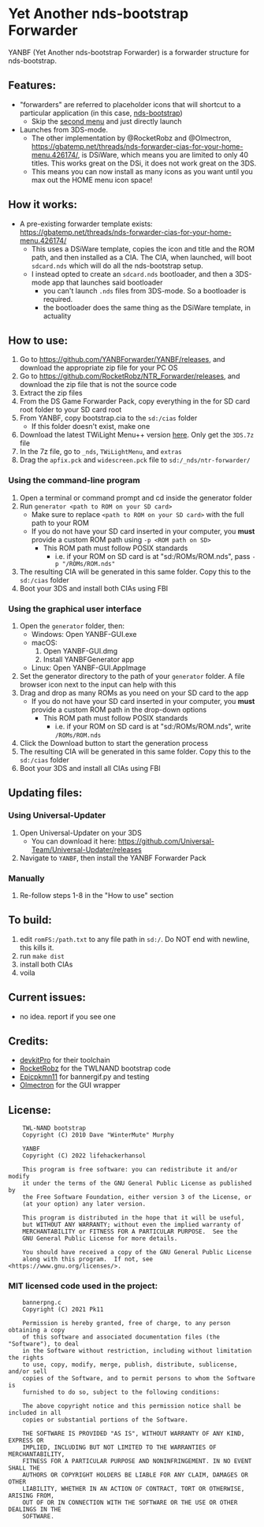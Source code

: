 Yet Another nds-bootstrap Forwarder
=======

YANBF (Yet Another nds-bootstrap Forwarder) is a forwarder structure for nds-bootstrap.

## Features:
- "forwarders" are referred to placeholder icons that will shortcut to a particular application (in this case, [nds-bootstrap](https://github.com/DS-Homebrew/nds-bootstrap))
    - Skip the [second menu](https://github.com/DS-Homebrew/TWiLightMenu) and just directly launch
- Launches from 3DS-mode.
    - The other implementation by @RocketRobz and @Olmectron, https://gbatemp.net/threads/nds-forwarder-cias-for-your-home-menu.426174/, is DSiWare, which means you are limited to only 40 titles. This works great on the DSi, it does not work great on the 3DS.
    - This means you can now install as many icons as you want until you max out the HOME menu icon space!

## How it works:
- A pre-existing forwarder template exists: https://gbatemp.net/threads/nds-forwarder-cias-for-your-home-menu.426174/
    - This uses a DSiWare template, copies the icon and title and the ROM path, and then installed as a CIA. The CIA, when launched, will boot `sdcard.nds` which will do all the nds-bootstrap setup.
    - I instead opted to create an `sdcard.nds` bootloader, and then a 3DS-mode app that launches said bootloader
        - you can't launch `.nds` files from 3DS-mode. So a bootloader is required.
        - the bootloader does the same thing as the DSiWare template, in actuality

## How to use:
1. Go to https://github.com/YANBForwarder/YANBF/releases, and download the appropriate zip file for your PC OS
1. Go to https://github.com/RocketRobz/NTR_Forwarder/releases, and download the zip file that is not the source code
1. Extract the zip files
1. From the DS Game Forwarder Pack, copy everything in the for SD card root folder to your SD card root
1. From YANBF, copy bootstrap.cia to the `sd:/cias` folder
    - If this folder doesn't exist, make one
1. Download the latest TWiLight Menu++ version [here](https://github.com/DS-Homebrew/TWiLightMenu/releases). Only get the `3DS.7z` file
1. In the 7z file, go to `_nds`, `TWiLightMenu`, and `extras`
1. Drag the `apfix.pck` and `widescreen.pck` file to `sd:/_nds/ntr-forwarder/`

### Using the command-line program
1. Open a terminal or command prompt and cd inside the generator folder
1. Run `generator <path to ROM on your SD card>`
    - Make sure to replace `<path to ROM on your SD card>` with the full path to your ROM
    - If you do not have your SD card inserted in your computer, you **must** provide a custom ROM path using `-p <ROM path on SD>`
        - This ROM path must follow POSIX standards
            - i.e. if your ROM on SD card is at "sd:/ROMs/ROM.nds", pass `-p "/ROMs/ROM.nds"`
1. The resulting CIA will be generated in this same folder. Copy this to the `sd:/cias` folder
1. Boot your 3DS and install both CIAs using FBI

### Using the graphical user interface
1. Open the `generator` folder, then:
    - Windows: Open YANBF-GUI.exe
    - macOS: 
        1. Open YANBF-GUI.dmg
        1. Install YANBFGenerator app
    - Linux: Open YANBF-GUI.AppImage
1. Set the generator directory to the path of your `generator` folder. A file browser icon next to the input can help with this
1. Drag and drop as many ROMs as you need on your SD card to the app
    - If you do not have your SD card inserted in your computer, you **must** provide a custom ROM path in the drop-down options
        - This ROM path must follow POSIX standards
            - i.e. if your ROM on SD card is at "sd:/ROMs/ROM.nds", write `/ROMs/ROM.nds`
1. Click the Download button to start the generation process
1. The resulting CIA will be generated in this same folder. Copy this to the `sd:/cias` folder
1. Boot your 3DS and install all CIAs using FBI

## Updating files:
### Using Universal-Updater
1. Open Universal-Updater on your 3DS
    - You can download it here: https://github.com/Universal-Team/Universal-Updater/releases
1. Navigate to `YANBF`, then install the YANBF Forwarder Pack

### Manually
1. Re-follow steps 1-8 in the "How to use" section

## To build:
  1. edit `romFS:/path.txt` to any file path in `sd:/`. Do NOT end with newline, this kills it.
  1. run `make dist`
  1. install both CIAs
  1. voila

## Current issues:
  - no idea. report if you see one

## Credits:
  - [devkitPro](https://devkitpro.org) for their toolchain
  - [RocketRobz](https://github.com/RocketRobz/NTR_Forwarder) for the TWLNAND bootstrap code
  - [Epicpkmn11](https://github.com/Epicpkmn11) for bannergif.py and testing
  - [Olmectron](https://github.com/Olmectron/Simple-Web-App-GUI-for-YANBF-Generator) for the GUI wrapper

## License:

```
    TWL-NAND bootstrap
    Copyright (C) 2010 Dave "WinterMute" Murphy
    
    YANBF
    Copyright (C) 2022 lifehackerhansol

    This program is free software: you can redistribute it and/or modify
    it under the terms of the GNU General Public License as published by
    the Free Software Foundation, either version 3 of the License, or
    (at your option) any later version.

    This program is distributed in the hope that it will be useful,
    but WITHOUT ANY WARRANTY; without even the implied warranty of
    MERCHANTABILITY or FITNESS FOR A PARTICULAR PURPOSE.  See the
    GNU General Public License for more details.

    You should have received a copy of the GNU General Public License
    along with this program.  If not, see <https://www.gnu.org/licenses/>.
```

### MIT licensed code used in the project:
```
    bannerpng.c
    Copyright (C) 2021 Pk11

    Permission is hereby granted, free of charge, to any person obtaining a copy
    of this software and associated documentation files (the "Software"), to deal
    in the Software without restriction, including without limitation the rights
    to use, copy, modify, merge, publish, distribute, sublicense, and/or sell
    copies of the Software, and to permit persons to whom the Software is
    furnished to do so, subject to the following conditions:

    The above copyright notice and this permission notice shall be included in all
    copies or substantial portions of the Software.

    THE SOFTWARE IS PROVIDED "AS IS", WITHOUT WARRANTY OF ANY KIND, EXPRESS OR
    IMPLIED, INCLUDING BUT NOT LIMITED TO THE WARRANTIES OF MERCHANTABILITY,
    FITNESS FOR A PARTICULAR PURPOSE AND NONINFRINGEMENT. IN NO EVENT SHALL THE
    AUTHORS OR COPYRIGHT HOLDERS BE LIABLE FOR ANY CLAIM, DAMAGES OR OTHER
    LIABILITY, WHETHER IN AN ACTION OF CONTRACT, TORT OR OTHERWISE, ARISING FROM,
    OUT OF OR IN CONNECTION WITH THE SOFTWARE OR THE USE OR OTHER DEALINGS IN THE
    SOFTWARE.
```
